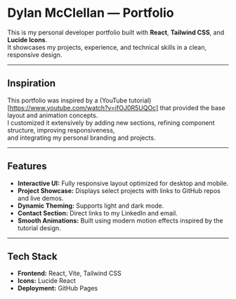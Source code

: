 # Dylan McClellan — Portfolio

This is my personal developer portfolio built with **React**, **Tailwind CSS**, and **Lucide Icons**.  
It showcases my projects, experience, and technical skills in a clean, responsive design.

---

## Inspiration
This portfolio was inspired by a (YouTube tutorial)[https://www.youtube.com/watch?v=ifOJ0R5UQOc] that provided the base layout and animation concepts.  
I customized it extensively by adding new sections, refining component structure, improving responsiveness,  
and integrating my personal branding and projects.

---

## Features
- **Interactive UI:** Fully responsive layout optimized for desktop and mobile.  
- **Project Showcase:** Displays select projects with links to GitHub repos and live demos.  
- **Dynamic Theming:** Supports light and dark mode.  
- **Contact Section:** Direct links to my LinkedIn and email.  
- **Smooth Animations:** Built using modern motion effects inspired by the tutorial design.

---

## Tech Stack
- **Frontend:** React, Vite, Tailwind CSS  
- **Icons:** Lucide React  
- **Deployment:** GitHub Pages

